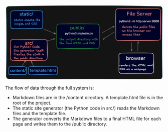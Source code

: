 ![App Architecture](architecture.png)

The flow of data through the full system is:
- Markdown files are in the /content directory. A template.html file is in the root of the project.
- The static site generator (the Python code in src/) reads the Markdown files and the template file.
- The generator converts the Markdown files to a final HTML file for each page and writes them to the /public directory.
